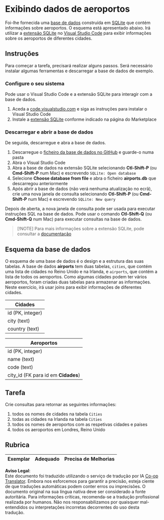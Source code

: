 <!--
CO_OP_TRANSLATOR_METADATA:
{
  "original_hash": "2f2d7693f28e4b2675f275e489dc5aac",
  "translation_date": "2025-08-23T23:25:04+00:00",
  "source_file": "2-Working-With-Data/05-relational-databases/assignment.md",
  "language_code": "pt"
}
-->
# Exibindo dados de aeroportos

Foi-lhe fornecida uma [base de dados](https://raw.githubusercontent.com/Microsoft/Data-Science-For-Beginners/main/2-Working-With-Data/05-relational-databases/airports.db) construída em [SQLite](https://sqlite.org/index.html) que contém informações sobre aeroportos. O esquema está apresentado abaixo. Irá utilizar a [extensão SQLite](https://marketplace.visualstudio.com/items?itemName=alexcvzz.vscode-sqlite&WT.mc_id=academic-77958-bethanycheum) no [Visual Studio Code](https://code.visualstudio.com?WT.mc_id=academic-77958-bethanycheum) para exibir informações sobre os aeroportos de diferentes cidades.

## Instruções

Para começar a tarefa, precisará realizar alguns passos. Será necessário instalar algumas ferramentas e descarregar a base de dados de exemplo.

### Configure o seu sistema

Pode usar o Visual Studio Code e a extensão SQLite para interagir com a base de dados.

1. Aceda a [code.visualstudio.com](https://code.visualstudio.com?WT.mc_id=academic-77958-bethanycheum) e siga as instruções para instalar o Visual Studio Code
1. Instale a [extensão SQLite](https://marketplace.visualstudio.com/items?itemName=alexcvzz.vscode-sqlite&WT.mc_id=academic-77958-bethanycheum) conforme indicado na página do Marketplace

### Descarregar e abrir a base de dados

De seguida, descarregue e abra a base de dados.

1. Descarregue o [ficheiro da base de dados no GitHub](https://raw.githubusercontent.com/Microsoft/Data-Science-For-Beginners/main/2-Working-With-Data/05-relational-databases/airports.db) e guarde-o numa pasta
1. Abra o Visual Studio Code
1. Abra a base de dados na extensão SQLite selecionando **Ctl-Shift-P** (ou **Cmd-Shift-P** num Mac) e escrevendo `SQLite: Open database`
1. Selecione **Choose database from file** e abra o ficheiro **airports.db** que descarregou anteriormente
1. Após abrir a base de dados (não verá nenhuma atualização no ecrã), crie uma nova janela de consulta selecionando **Ctl-Shift-P** (ou **Cmd-Shift-P** num Mac) e escrevendo `SQLite: New query`

Depois de aberta, a nova janela de consulta pode ser usada para executar instruções SQL na base de dados. Pode usar o comando **Ctl-Shift-Q** (ou **Cmd-Shift-Q** num Mac) para executar consultas na base de dados.

> [!NOTE] Para mais informações sobre a extensão SQLite, pode consultar a [documentação](https://marketplace.visualstudio.com/items?itemName=alexcvzz.vscode-sqlite&WT.mc_id=academic-77958-bethanycheum)

## Esquema da base de dados

O esquema de uma base de dados é o design e a estrutura das suas tabelas. A base de dados **airports** tem duas tabelas, `cities`, que contém uma lista de cidades no Reino Unido e na Irlanda, e `airports`, que contém a lista de todos os aeroportos. Como algumas cidades podem ter vários aeroportos, foram criadas duas tabelas para armazenar as informações. Neste exercício, irá usar joins para exibir informações de diferentes cidades.

| Cidades          |
| ---------------- |
| id (PK, integer) |
| city (text)      |
| country (text)   |

| Aeroportos                      |
| -------------------------------- |
| id (PK, integer)                 |
| name (text)                      |
| code (text)                      |
| city_id (FK para id em **Cidades**) |

## Tarefa

Crie consultas para retornar as seguintes informações:

1. todos os nomes de cidades na tabela `Cities`
1. todas as cidades na Irlanda na tabela `Cities`
1. todos os nomes de aeroportos com as respetivas cidades e países
1. todos os aeroportos em Londres, Reino Unido

## Rubrica

| Exemplar  | Adequado | Precisa de Melhorias |
| --------- | -------- | -------------------- |

**Aviso Legal**:  
Este documento foi traduzido utilizando o serviço de tradução por IA [Co-op Translator](https://github.com/Azure/co-op-translator). Embora nos esforcemos para garantir a precisão, esteja ciente de que traduções automáticas podem conter erros ou imprecisões. O documento original na sua língua nativa deve ser considerado a fonte autoritária. Para informações críticas, recomenda-se a tradução profissional realizada por humanos. Não nos responsabilizamos por quaisquer mal-entendidos ou interpretações incorretas decorrentes do uso desta tradução.
